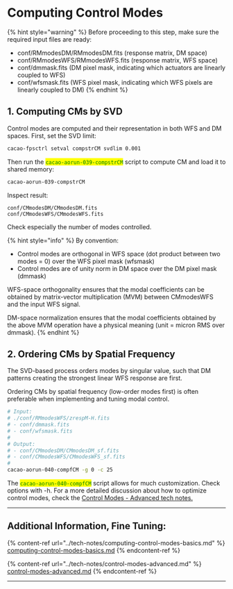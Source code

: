 # Computing Control Modes

{% hint style="warning" %}
Before proceeding to this step, make sure the required input files are ready:

* conf/RMmodesDM/RMmodesDM.fits (response matrix, DM space)
* conf/RMmodesWFS/RMmodesWFS.fits (response matrix, WFS space)
* conf/dmmask.fits (DM pixel mask, indicating which actuators are linearly coupled to WFS)
* conf/wfsmask.fits (WFS pixel mask, indicating which WFS pixels are linearly coupled to DM)
{% endhint %}

## 1. Computing CMs by SVD

Control modes are computed and their representation in both WFS and DM spaces. First, set the SVD limit:

```bash
cacao-fpsctrl setval compstrCM svdlim 0.001
```

Then run the <mark style="color:green;">`cacao-aorun-039-compstrCM`</mark> script to compute CM and load it to shared memory:

```bash
cacao-aorun-039-compstrCM
```

Inspect result:

```
conf/CMmodesDM/CMmodesDM.fits
conf/CMmodesWFS/CMmodesWFS.fits
```

Check especially the number of modes controlled.

{% hint style="info" %}
By convention:

* Control modes are orthogonal in WFS space (dot product between two modes = 0) over the WFS pixel mask (wfsmask)
* Control modes are of unity norm in DM space over the DM pixel mask (dmmask)

WFS-space orthogonality ensures that the modal coefficients can be obtained by matrix-vector multiplication (MVM) between CMmodesWFS and the input WFS signal.

DM-space normalization ensures that the modal coefficients obtained by the above MVM operation have a physical meaning (unit = micron RMS over dmmask).
{% endhint %}



## 2. Ordering CMs by Spatial Frequency

The SVD-based process orders modes by singular value, such that DM patterns creating the strongest linear WFS response are first.

Ordering CMs by spatial frequency (low-order modes first) is often preferable when implementing and tuning modal control.

```bash
# Input: 
# ./conf/RMmodesWFS/zrespM-H.fits
# - conf/dmmask.fits
# - conf/wfsmask.fits
#
# Output:
# - conf/CMmodesDM/CMmodesDM_sf.fits
# - conf/CMmodesWFS/CMmodesWFS_sf.fits
#
cacao-aorun-040-compfCM -g 0 -c 25
```

The <mark style="color:green;">`cacao-aorun-040-compfCM`</mark> script allows for much customization. Check options with -h. For a more detailed discussion about how to optimize control modes, check the [Control Modes - Advanced tech notes.](../tech-notes/control-modes-advanced.md)

***

## Additional Information, Fine Tuning:

{% content-ref url="../tech-notes/computing-control-modes-basics.md" %}
[computing-control-modes-basics.md](../tech-notes/computing-control-modes-basics.md)
{% endcontent-ref %}

{% content-ref url="../tech-notes/control-modes-advanced.md" %}
[control-modes-advanced.md](../tech-notes/control-modes-advanced.md)
{% endcontent-ref %}

***

##
